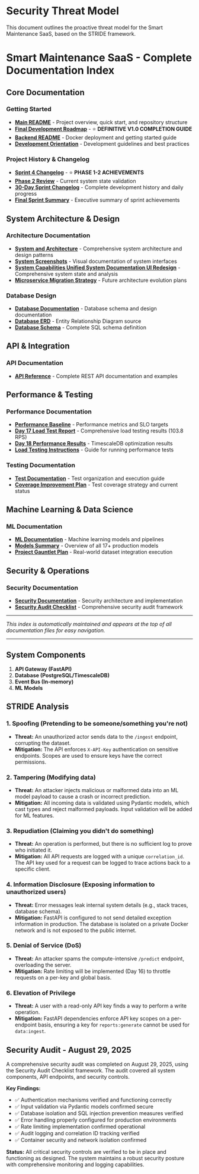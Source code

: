 # Security Threat Model

This document outlines the proactive threat model for the Smart Maintenance SaaS, based on the STRIDE framework.

# Smart Maintenance SaaS - Complete Documentation Index

## Core Documentation

### Getting Started

- **[Main README](../../README.md)** - Project overview, quick start, and repository structure
- **[Final Development Roadmap](./FINAL_DEV_ROADMAP_TO_V1.md)** - ⭐ **DEFINITIVE V1.0 COMPLETION GUIDE**
- **[Backend README](../README.md)** - Docker deployment and getting started guide
- **[Development Orientation](../../DEVELOPMENT_ORIENTATION.md)** - Development guidelines and best practices

### Project History & Changelog

- **[Sprint 4 Changelog](./sprint_4_changelog.md)** - ⭐ **PHASE 1-2 ACHIEVEMENTS**
- **[Phase 2 Review](./SPRINT_4_END_OF_PHASE_2_REVIEW.md)** - Current system state validation
- **[30-Day Sprint Changelog](../../30-day-sprint-changelog.md)** - Complete development history and daily progress
- **[Final Sprint Summary](../../final_30_day_sprint.md)** - Executive summary of sprint achievements

## System Architecture & Design

### Architecture Documentation

- **[System and Architecture](./SYSTEM_AND_ARCHITECTURE.md)** - Comprehensive system architecture and design patterns
- **[System Screenshots](./SYSTEM_SCREENSHOTS.md)** - Visual documentation of system interfaces
- **[System Capabilities Unified System Documentation UI Redesign](./SYSTEM_CAPABILITIES_AND_UI_REDESIGN.md)** - Comprehensive system state and analysis
- **[Microservice Migration Strategy](./MICROSERVICE_MIGRATION_STRATEGY.md)** - Future architecture evolution plans

### Database Design

- **[Database Documentation](./db/README.md)** - Database schema and design documentation
- **[Database ERD](./db/erd.dbml)** - Entity Relationship Diagram source
- **[Database Schema](./db/schema.sql)** - Complete SQL schema definition

## API & Integration

### API Documentation

- **[API Reference](./api.md)** - Complete REST API documentation and examples

## Performance & Testing

### Performance Documentation

- **[Performance Baseline](./PERFORMANCE_BASELINE.md)** - Performance metrics and SLO targets
- **[Day 17 Load Test Report](./DAY_17_LOAD_TEST_REPORT.md)** - Comprehensive load testing results (103.8 RPS)
- **[Day 18 Performance Results](./DAY_18_PERFORMANCE_RESULTS.md)** - TimescaleDB optimization results
- **[Load Testing Instructions](./LOAD_TESTING_INSTRUCTIONS.md)** - Guide for running performance tests

### Testing Documentation

- **[Test Documentation](../tests/README.md)** - Test organization and execution guide
- **[Coverage Improvement Plan](./COVERAGE_IMPROVEMENT_PLAN.md)** - Test coverage strategy and current status

## Machine Learning & Data Science

### ML Documentation

- **[ML Documentation](./ml/README.md)** - Machine learning models and pipelines
- **[Models Summary](./MODELS_SUMMARY.md)** - Overview of all 17+ production models
- **[Project Gauntlet Plan](./PROJECT_GAUNTLET_PLAN.md)** - Real-world dataset integration execution

## Security & Operations

### Security Documentation

- **[Security Documentation](./SECURITY.md)** - Security architecture and implementation
- **[Security Audit Checklist](./SECURITY_AUDIT_CHECKLIST.md)** - Comprehensive security audit framework

---

*This index is automatically maintained and appears at the top of all documentation files for easy navigation.*

---

## System Components

1. **API Gateway (FastAPI)**
2. **Database (PostgreSQL/TimescaleDB)**
3. **Event Bus (In-memory)**
4. **ML Models**

## STRIDE Analysis

### 1. Spoofing (Pretending to be someone/something you're not)

- **Threat:** An unauthorized actor sends data to the `/ingest` endpoint, corrupting the dataset.
- **Mitigation:** The API enforces `X-API-Key` authentication on sensitive endpoints. Scopes are used to ensure keys have the correct permissions.

### 2. Tampering (Modifying data)

- **Threat:** An attacker injects malicious or malformed data into an ML model payload to cause a crash or incorrect prediction.
- **Mitigation:** All incoming data is validated using Pydantic models, which cast types and reject malformed payloads. Input validation will be added for ML features.

### 3. Repudiation (Claiming you didn't do something)

- **Threat:** An operation is performed, but there is no sufficient log to prove who initiated it.
- **Mitigation:** All API requests are logged with a unique `correlation_id`. The API key used for a request can be logged to trace actions back to a specific client.

### 4. Information Disclosure (Exposing information to unauthorized users)

- **Threat:** Error messages leak internal system details (e.g., stack traces, database schema).
- **Mitigation:** FastAPI is configured to not send detailed exception information in production. The database is isolated on a private Docker network and is not exposed to the public internet.

### 5. Denial of Service (DoS)

- **Threat:** An attacker spams the compute-intensive `/predict` endpoint, overloading the server.
- **Mitigation:** Rate limiting will be implemented (Day 16) to throttle requests on a per-key and global basis.

### 6. Elevation of Privilege

- **Threat:** A user with a read-only API key finds a way to perform a write operation.
- **Mitigation:** FastAPI dependencies enforce API key scopes on a per-endpoint basis, ensuring a key for `reports:generate` cannot be used for `data:ingest`.

## Security Audit - August 29, 2025

A comprehensive security audit was completed on August 29, 2025, using the Security Audit Checklist framework. The audit covered all system components, API endpoints, and security controls.

**Key Findings:**
- ✅ Authentication mechanisms verified and functioning correctly
- ✅ Input validation via Pydantic models confirmed secure
- ✅ Database isolation and SQL injection prevention measures verified
- ✅ Error handling properly configured for production environments
- ✅ Rate limiting implementation confirmed operational
- ✅ Audit logging and correlation ID tracking verified
- ✅ Container security and network isolation confirmed

**Status:** All critical security controls are verified to be in place and functioning as designed. The system maintains a robust security posture with comprehensive monitoring and logging capabilities.